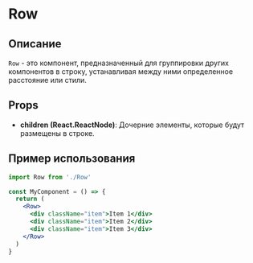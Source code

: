 # Row

## Описание

`Row` - это компонент, предназначенный для группировки других компонентов в строку, устанавливая между ними определенное расстояние или стили.

## Props

- **children (React.ReactNode)**: Дочерние элементы, которые будут размещены в строке.

## Пример использования

```jsx
import Row from './Row'

const MyComponent = () => {
  return (
    <Row>
      <div className="item">Item 1</div>
      <div className="item">Item 2</div>
      <div className="item">Item 3</div>
    </Row>
  )
}
```
